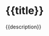 <!DOCTYPE html>
<html lang="en">
<head>
  <meta charset="UTF-8">
  <meta name="viewport" content="width=device-width, initial-scale=1.0">
  <title>Mustache.js Example</title>
  <!-- Include Mustache.js from CDN -->
  <script src="https://cdn.jsdelivr.net/npm/mustache@4.2.0/mustache.min.js"></script>
</head>
<body>

  <!-- Define an HTML Template with Mustache Syntax -->
  <div id="template">
    <h1>{{title}}</h1>
    <p>{{description}}</p>
  </div>

  <!-- Render the template dynamically with data -->
  <div id="output"></div>

  <script>
    // Define the data to replace in the template
    const data = {
      title: "Mustache.js Template Example",
      description: "This example shows how to use Mustache.js with CDN to render templates dynamically."
    };

    // Get the template from the DOM
    const template = document.getElementById("template").innerHTML;

    // Render the template with Mustache.js and the data
    const rendered = Mustache.render(template, data);

    // Output the rendered HTML to the DOM
    document.getElementById("output").innerHTML = rendered;
  </script>

</body>
</html>
